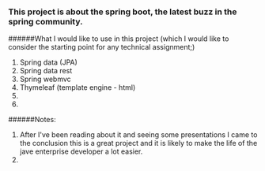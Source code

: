 ### This project is about the spring boot, the latest buzz in the spring community.

######What I would like to use in this project (which I would like to consider the starting point for any technical assignment;) 
1. Spring data (JPA)
1. Spring data rest
1. Spring webmvc
1. Thymeleaf (template engine - html)
1. 
1. 

######Notes:
1. After I've been reading about it and seeing some presentations I came to the conclusion this is a great  project and it is likely to make the life of the jave enterprise developer a lot easier.
1. 

